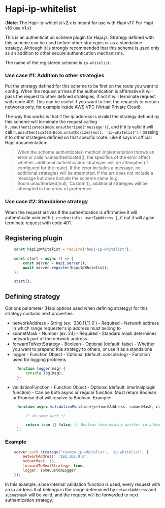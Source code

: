 # Hapi-ip-whitelist

(**Note**: The Hapi-ip-whitelist v2.x is meant for use with Hapi v17. For Hapi v16 use v1.x)

This is an authentication scheme plugin for Hapi.js. Strategy defined with this scheme can be used before other strategies or as a standalone strategy. Although it is strongly recommended that this scheme is used only as an addition to other secure authentication mechanisms.

The name of the registered scheme is `ip-whitelist`.

### Use case #1: Addition to other strategies
Put the strategy defined for this scheme to be first on the route you want to config. When the request arrives if the authentication is affirmative it will pass the request to other defined strategies, if not it will terminate request with code 401. This can be useful if you want to limit the requests to certain networks only, for example inside AWS VPC (Virtual Private Cloud).

The way this works is that if the ip address is invalid the strategy defined by this scheme will terminate the request calling `h.unauthenticated(Boom.unauthorized('message'))`, and if it is valid it will call `h.unauthenticated(Boom.unauthorized(null, 'ip-whitelist'))` passing it to other strategies defined on that specific route. Like it says in official Hapi documentation:

> When the scheme authenticate() method implementation throws an error or calls h.unauthenticated(), the specifics of the error affect whether additional authentication strategies will be attempted (if configured for the route). If the error includes a message, no additional strategies will be attempted. If the err does not include a message but does include the scheme name (e.g. Boom.unauthorized(null, 'Custom')), additional strategies will be attempted in the order of preference.

### Use case #2: Standalone strategy
When the request arrives if the authentication is affirmative it will authenticate user with
`{ credentials: userIpAddress }`, if not it will again terminate request with code 401.


## Registering plugin
```javascript
    const hapiIpWhitelist = require('hapi-ip-whitelist');
    
    const start = async () => {
        const server = Hapi.server();
        await server.register(hapiIpWhitelist);
    };

    start();
```
## Defining strategy
Options parameter (Hapi options used when defining strategy) for this strategy contains next properties:
- networkAddress - String (ex: '230.11.11.0') - Required - Network address in which range requester's ip address must belong to
- subnetMask - Number (ex: 24) - Required - Standard mask determines network part of the network address
- forwardToNextStrategy - Boolean - Optional (default: false) - Whether you want to prepend this strategy to others, or use it as a standalone
- logger - Function Object - Optional (default: console.log) - Function used for logging problems
  ```javascript
    function logger(msg) {
        console.log(msg);
    };
  ```
- validationFunction - Function Object - Optional (dafault: interlnalplugin function) - Can be both async or regular function. Must return Boolean or Promise that will resolve to Boolean. Example:
  ```javascript
    function async validationFunction({networkAddress, subnetMask, clientAddress}) {
      
        /* do some work */

        return true || false; // Boolean determining whether ip address is valid or not
    };
  ```
### Example
```javascript
    server.auth.strategy('custom-ip-whitelist', 'ip-whitelist', {
        networkAddress: '192.168.0.0',
        subnetMask: 16,
        forwardToNextStrategy: true,
        logger: someCustomLogger
    });
```
In this example, since internal validation function is used, every request with an ip address that belongs in the range determined by `networkAddress` and `subnetMask` will be valid, and the request will be forwarded to next authentication strategy.

